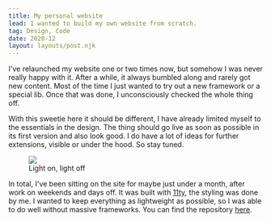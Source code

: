 ```yaml
---
title: My personal website
lead: I wanted to build my own website from scratch.
tag: Design, Code
date: 2020-12
layout: layouts/post.njk
---
```


I've relaunched my website one or two times now, but somehow I was never really happy with it. After a while, it always bumbled along and rarely got new content. Most of the time I just wanted to try out a new framework or a special lib. Once that was done, I unconsciously checked the whole thing off.

With this sweetie here it should be different, I have already limited myself to the essentials in the design. The thing should go live as soon as possible in its first version and also look good. I do have a lot of ideas for further extensions, visible or under the hood. So stay tuned.

<figure>
  <img src="{{ '/img/posts/my-personal-website/home.jpg' | url }}">
  <figcaption class="post__caption">Light on, light off</figcaption>
</figure>

In total, I've been sitting on the site for maybe just under a month, after work on weekends and days off. It was built with <a href="https://www.11ty.dev/" target="_blank" rel="noopener noreferrer">11ty</a>, the styling was done by me. I wanted to keep everything as lightweight as possible, so I was able to do well without massive frameworks. You can find the repository <a href="https://github.com/stbnvll/simonstubenvoll/" target="_blank" rel="noopener noreferrer">here</a>.
